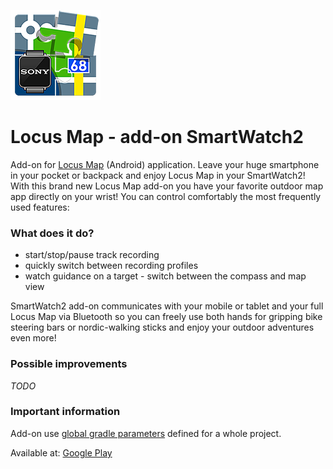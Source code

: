 ![Logo](app/src/main/res/drawable-xxhdpi/ic_launcher.png)

# Locus Map - add-on SmartWatch2

Add-on for [Locus Map](http://www.locusmap.eu) (Android) application. Leave your huge smartphone in your pocket or backpack and enjoy Locus Map in your SmartWatch2! With this brand new Locus Map add-on you have your favorite outdoor map app directly on your wrist! You can control comfortably the most frequently used features:

### What does it do?

- start/stop/pause track recording
- quickly switch between recording profiles
- watch guidance on a target - switch between the compass and map view

SmartWatch2 add-on communicates with your mobile or tablet and your full Locus Map via Bluetooth so you can freely use both hands for gripping bike steering bars or nordic-walking sticks and enjoy your outdoor adventures even more!

### Possible improvements

_TODO_

### Important information

Add-on use [global gradle parameters](https://github.com/asamm/locus-api/wiki/Adding-Locus-API-to-project#using-global-parameters) defined for a whole project.

Available at: [Google Play](https://play.google.com/store/apps/details?id=com.asamm.locus.addon.smartwatch2)